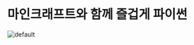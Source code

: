 # 마인크래프트와 함께 즐겁게 파이썬
![default](https://user-images.githubusercontent.com/21074282/48820517-9d059200-ed98-11e8-8172-9e6b12426067.jpg)
